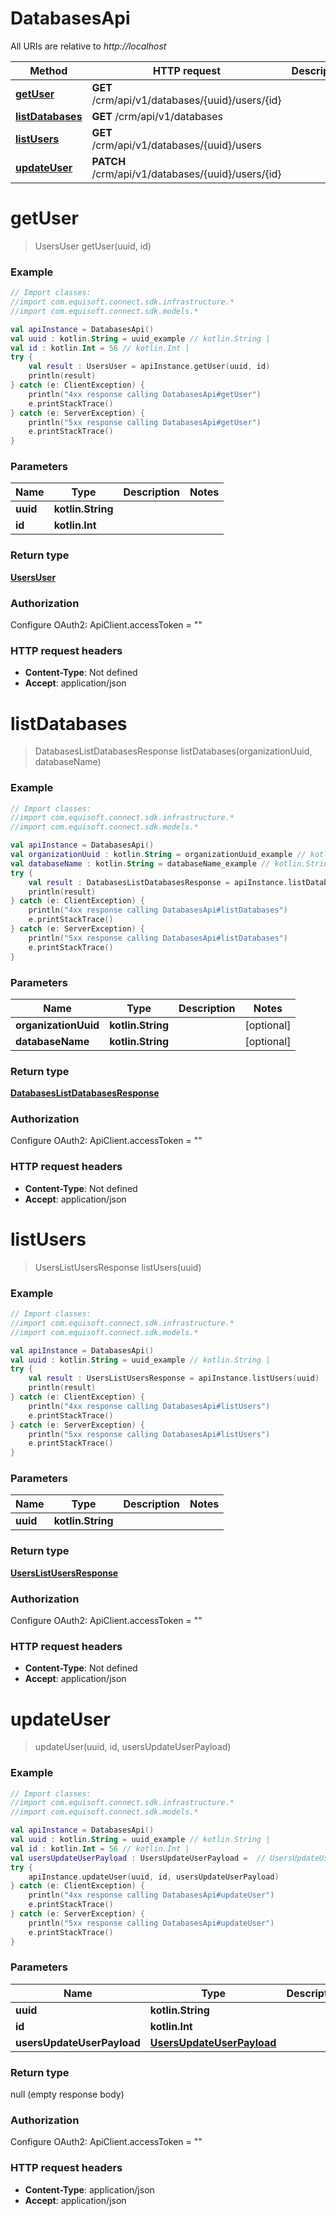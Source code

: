 # DatabasesApi

All URIs are relative to *http://localhost*

Method | HTTP request | Description
------------- | ------------- | -------------
[**getUser**](DatabasesApi.md#getUser) | **GET** /crm/api/v1/databases/{uuid}/users/{id} | 
[**listDatabases**](DatabasesApi.md#listDatabases) | **GET** /crm/api/v1/databases | 
[**listUsers**](DatabasesApi.md#listUsers) | **GET** /crm/api/v1/databases/{uuid}/users | 
[**updateUser**](DatabasesApi.md#updateUser) | **PATCH** /crm/api/v1/databases/{uuid}/users/{id} | 


<a name="getUser"></a>
# **getUser**
> UsersUser getUser(uuid, id)



### Example
```kotlin
// Import classes:
//import com.equisoft.connect.sdk.infrastructure.*
//import com.equisoft.connect.sdk.models.*

val apiInstance = DatabasesApi()
val uuid : kotlin.String = uuid_example // kotlin.String | 
val id : kotlin.Int = 56 // kotlin.Int | 
try {
    val result : UsersUser = apiInstance.getUser(uuid, id)
    println(result)
} catch (e: ClientException) {
    println("4xx response calling DatabasesApi#getUser")
    e.printStackTrace()
} catch (e: ServerException) {
    println("5xx response calling DatabasesApi#getUser")
    e.printStackTrace()
}
```

### Parameters

Name | Type | Description  | Notes
------------- | ------------- | ------------- | -------------
 **uuid** | **kotlin.String**|  |
 **id** | **kotlin.Int**|  |

### Return type

[**UsersUser**](UsersUser.md)

### Authorization


Configure OAuth2:
    ApiClient.accessToken = ""

### HTTP request headers

 - **Content-Type**: Not defined
 - **Accept**: application/json

<a name="listDatabases"></a>
# **listDatabases**
> DatabasesListDatabasesResponse listDatabases(organizationUuid, databaseName)



### Example
```kotlin
// Import classes:
//import com.equisoft.connect.sdk.infrastructure.*
//import com.equisoft.connect.sdk.models.*

val apiInstance = DatabasesApi()
val organizationUuid : kotlin.String = organizationUuid_example // kotlin.String | 
val databaseName : kotlin.String = databaseName_example // kotlin.String | 
try {
    val result : DatabasesListDatabasesResponse = apiInstance.listDatabases(organizationUuid, databaseName)
    println(result)
} catch (e: ClientException) {
    println("4xx response calling DatabasesApi#listDatabases")
    e.printStackTrace()
} catch (e: ServerException) {
    println("5xx response calling DatabasesApi#listDatabases")
    e.printStackTrace()
}
```

### Parameters

Name | Type | Description  | Notes
------------- | ------------- | ------------- | -------------
 **organizationUuid** | **kotlin.String**|  | [optional]
 **databaseName** | **kotlin.String**|  | [optional]

### Return type

[**DatabasesListDatabasesResponse**](DatabasesListDatabasesResponse.md)

### Authorization


Configure OAuth2:
    ApiClient.accessToken = ""

### HTTP request headers

 - **Content-Type**: Not defined
 - **Accept**: application/json

<a name="listUsers"></a>
# **listUsers**
> UsersListUsersResponse listUsers(uuid)



### Example
```kotlin
// Import classes:
//import com.equisoft.connect.sdk.infrastructure.*
//import com.equisoft.connect.sdk.models.*

val apiInstance = DatabasesApi()
val uuid : kotlin.String = uuid_example // kotlin.String | 
try {
    val result : UsersListUsersResponse = apiInstance.listUsers(uuid)
    println(result)
} catch (e: ClientException) {
    println("4xx response calling DatabasesApi#listUsers")
    e.printStackTrace()
} catch (e: ServerException) {
    println("5xx response calling DatabasesApi#listUsers")
    e.printStackTrace()
}
```

### Parameters

Name | Type | Description  | Notes
------------- | ------------- | ------------- | -------------
 **uuid** | **kotlin.String**|  |

### Return type

[**UsersListUsersResponse**](UsersListUsersResponse.md)

### Authorization


Configure OAuth2:
    ApiClient.accessToken = ""

### HTTP request headers

 - **Content-Type**: Not defined
 - **Accept**: application/json

<a name="updateUser"></a>
# **updateUser**
> updateUser(uuid, id, usersUpdateUserPayload)



### Example
```kotlin
// Import classes:
//import com.equisoft.connect.sdk.infrastructure.*
//import com.equisoft.connect.sdk.models.*

val apiInstance = DatabasesApi()
val uuid : kotlin.String = uuid_example // kotlin.String | 
val id : kotlin.Int = 56 // kotlin.Int | 
val usersUpdateUserPayload : UsersUpdateUserPayload =  // UsersUpdateUserPayload | 
try {
    apiInstance.updateUser(uuid, id, usersUpdateUserPayload)
} catch (e: ClientException) {
    println("4xx response calling DatabasesApi#updateUser")
    e.printStackTrace()
} catch (e: ServerException) {
    println("5xx response calling DatabasesApi#updateUser")
    e.printStackTrace()
}
```

### Parameters

Name | Type | Description  | Notes
------------- | ------------- | ------------- | -------------
 **uuid** | **kotlin.String**|  |
 **id** | **kotlin.Int**|  |
 **usersUpdateUserPayload** | [**UsersUpdateUserPayload**](UsersUpdateUserPayload.md)|  |

### Return type

null (empty response body)

### Authorization


Configure OAuth2:
    ApiClient.accessToken = ""

### HTTP request headers

 - **Content-Type**: application/json
 - **Accept**: application/json


